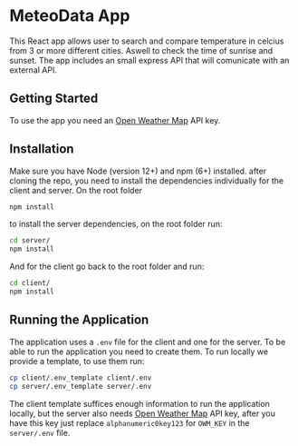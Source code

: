 # MeteoData App

This React app allows user to search and compare temperature in celcius from 3 or more different cities. Aswell to check the time of sunrise and sunset.
The app includes an small express API that will comunicate with an external API.

## Getting Started
To use the app you need an [Open Weather Map](https://openweathermap.org/) API key.

## Installation

Make sure you have Node (version 12+) and npm (6+) installed. 
after cloning the repo, you need to install the dependencies individually for the client and server. On the root folder

```bash
npm install
```
to install the server dependencies, on the root folder run:
```bash
cd server/
npm install
```
And for the client go back to the root folder and run:
```bash
cd client/
npm install
```

## Running the Application 

The application uses a `.env`  file for the client and one for the server. To be able to run the application you need to create them.
To run locally we provide a template, to use them run:
```bash
cp client/.env_template client/.env
cp server/.env_template server/.env
```
The client template suffices enough information to run the application locally, but the server also needs [Open Weather Map](https://openweathermap.org/) API key, after you have this key just replace `alphanumeric0key123` for `OWM_KEY` in the  `server/.env` file.
